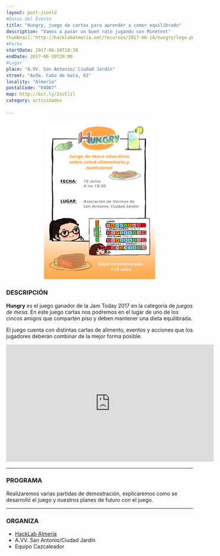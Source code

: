 ```yaml
---
layout: post-jsonld
#Datos del Evento
title: "Hungry, juego de cartas para aprender a comer equilibrado"
description: "Vamos a pasar un buen rato jugando con Minetest"
thumbnail:"http://hacklabalmeria.net/recursos/2017-06-10/hungry/logo.png"
#Fecha
startDate: 2017-06-10T18:30
endDate: 2017-06-10T20:00
#Lugar
place: "A.VV. San Antonio/ Ciudad Jardín"
street: "Avda. Cabo de Gata, 63"
locality: "Almería"
postalCode: "04007"
map: http://bit.ly/2scClil
category: actividades

---
```


<p align="center">
  <img width="300" src="/recursos/2017-06-10/hungry/cartel.png" alt="Cartel Hungry" />
</p>


### DESCRIPCIÓN

**Hungry** es el juego ganador de la Jam Today 2017 en la categoría de _juegos de mesa_. En este juego cartas nos podremos
en el lugar de uno de los cincos amigos que comparten piso y deben mantener una dieta equilibrada.

El juego cuenta con distintas cartas de alimento, eventos y acciones que los jugadores deberán combinar
de la mejor forma posible.



<iframe width="560" height="315" src="https://www.youtube.com/embed/wG55ttg9k-M" frameborder="0" allowfullscreen></iframe>


---

### PROGRAMA


Realizaremos varias partidas de demostración, explicaremos como se desarrolló el juego y nuestros planes de futuro
con el juego.


---

### ORGANIZA

* [HackLab Almería](http://hacklabalmeria.net)
* A.VV. San Antonio/Ciudad Jardín
* Equipo Cazcaleador
